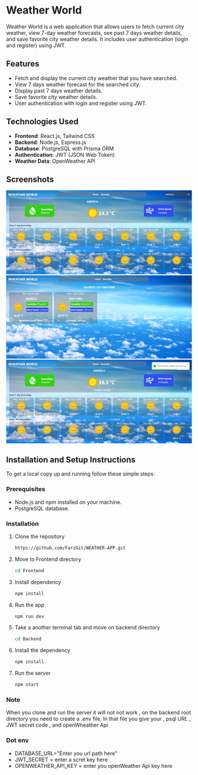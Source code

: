 # Weather World

Weather World is a web application that allows users to fetch current city weather, view 7-day weather forecasts, see past 7 days weather details, and save favorite city weather details. It includes user authentication (login and register) using JWT.

## Features

- Fetch and display the current city weather that you have searched.
- View 7 days weather forecast for the searched city.
- Display past 7 days weather details.
- Save favorite city weather details.
- User authentication with login and register using JWT.

## Technologies Used

- **Frontend**: React.js, Tailwind CSS
- **Backend**: Node.js, Express.js
- **Database**: PostgreSQL with Prisma ORM
- **Authentication**: JWT (JSON Web Token)
- **Weather Data**: OpenWeather API

## Screenshots

![Screenshot1](https://github.com/FarzGit/WEATHER-APP/blob/master/Frontend/public/Screenshot%202024-07-08%20112817.png)
![Screenshot2](https://github.com/FarzGit/WEATHER-APP/blob/master/Frontend/public/Screenshot%202024-07-08%20121621.png)
![Screenshot2](https://github.com/FarzGit/WEATHER-APP/blob/master/Frontend/public/Screenshot%202024-07-08%20121537.png)


## Installation and Setup Instructions

To get a local copy up and running follow these simple steps:

### Prerequisites

- Node.js and npm installed on your machine.
- PostgreSQL database.

### Installation

1. Clone the repository

   ```bash
   https://github.com/FarzGit/WEATHER-APP.git


2. Move to Frontend directory

   ```bash
   cd Frontend
   
3. Install dependency
    
   ```bash
   npm install
   
4. Run the app
    
   ```bash
   npm run dev

5. Take a another terminal tab and move on backend directory
    
   ```bash
   cd Backend

6. Install the dependency
    
   ```bash
   npm install

7. Run the server
    
   ```bash
   npm start

  ### Note

  When you clone and run the server it will not not work , on the backend root directory you need to create a .env file, In that file you give your , psql URL , JWT secret code , and openWheather Api

  ### Dot env

  - DATABASE_URL="Enter you url path here"
  - JWT_SECRET = enter a scret key here
  - OPENWEATHER_API_KEY = enter you openWeather Api key here
